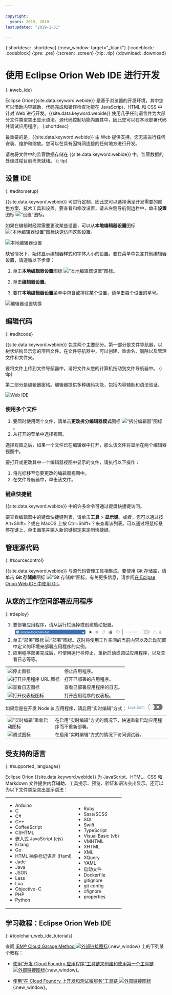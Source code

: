 ```yaml
---

copyright:
  years: 2015, 2019
lastupdated: "2019-1-31"

---
```


{:shortdesc: .shortdesc}
{:new_window: target="_blank"}
{:codeblock: .codeblock}
{:pre: .pre}
{:screen: .screen}
{:tip: .tip}
{:download: .download}

# 使用 Eclipse Orion Web IDE 进行开发
{: #web_ide}

Eclipse Orion{{site.data.keyword.webide}} 是基于浏览器的开发环境，其中您可以借助内容辅助、代码完成和错误检查功能在 JavaScript、HTML 和 CSS 中针对 Web 进行开发。{{site.data.keyword.webide}} 使用几乎任何语言并为大部分文件类型突出显示语法。源代码控制功能内置其中，因此您可以在本地部署代码并调试应用程序。
{:shortdesc}

最重要的是，{{site.data.keyword.webide}} 由 Web 提供支持。您无需进行任何安装、维护和缩放。您可以在具有因特网连接的任何地方进行开发。

请勿将文件中的监管数据存储在 {{site.data.keyword.webide}} 中。监管数据的处理过程目前尚未就绪。
{: tip}

## 设置 IDE
{: #editorsetup}

{{site.data.keyword.webide}} 可进行定制，因此您可以选择满足开发需要的颜色方案、技术工具和设置。要查看和修改设置，请从左侧导航侧边栏中，单击**设置**图标 <img class="inline" src="images/webide_settings_icon_light_small.png"  alt="“设置”图标">。

如果在编辑时经常需要更改某些设置，可以从**本地编辑器设置**图标<img class="inline" src="images/webide_local_settings_icon_light_small.png"  alt="“本地编辑器设置”图标">快速访问这些设置。

![本地编辑器设置](images/webide_local_editor_settings_light.png)

缺省情况下，始终显示编辑器样式和字体大小的设置。要在菜单中包含其他编辑器设置，请遵循以下步骤：

1. 单击**本地编辑器设置**图标 <img class="inline" src="images/webide_local_settings_icon_light_small.png"  alt="“本地编辑器设置”图标">。

2. 单击**编辑器设置**。

3. 要在**本地编辑器设置**菜单中包含或排除某个设置，请单击每个设置的星号。

![编辑器设置切换](images/webide_editor_settings_toggle_light.png)


## 编辑代码
{: #editcode}

{{site.data.keyword.webide}} 包含两个主要部分。第一部分是文件导航器，以树状结构显示您的项目文件。在文件导航器中，可以创建、重命名、删除以及管理文件和文件夹。

要将文件上传到文件导航器中，请将文件从您的计算机拖动到文件导航器中。
{: tip}

第二部分是编辑器窗格。编辑器提供多种编码功能，包括内容辅助和语法验证。

![Web IDE](images/webide_light.png)

### 使用多个文件
1. 要同时使用两个文件，请单击**更改拆分编辑器模式**图标 <img class="inline" src="images/webide_split_editor_icon_light_small.png"  alt="“拆分编辑器”图标">。
2. 从打开的菜单中选择视图。

 选择视图之后，如果一个文件已在编辑器中打开，那么该文件将显示在两个编辑器视图中。

 要打开或更改其中一个编辑器视图中显示的文件，请执行以下操作：
 1. 将光标移至您要更改的编辑器视图中。
 2. 在文件导航器中，单击该文件。

### 键盘快捷键
{{site.data.keyword.webide}} 中的许多命令可通过键盘快捷键访问。

要查看编辑器中的键盘快捷键列表，请单击**工具** > **显示键**。或者，您可以通过按 Alt+Shift+？或在 MacOS 上按 Ctrl+Shift+？来查看该列表。可以通过将鼠标悬停在键上、单击画笔并输入新的键绑定来定制快捷键。

## 管理源代码
{: #sourcecontrol}

{{site.data.keyword.webide}} 与源代码管理工具相集成。要使用 Git 存储库，请单击 **Git 存储库**图标 <img class="inline" src="images/webide_git_icon_light_small.png"  alt="“Git 存储库”图标">。有关更多信息，请参阅[在 Eclipse Orion Web IDE 中使用 Git](/docs/services/ContinuousDelivery?topic=ContinuousDelivery-git_web_ide#git_web_ide)。

## 从您的工作空间部署应用程序
{: #deploy}

1. 要部署应用程序，请从运行栏选择或创建启动配置。![运行栏](images/webide_runbar_light.png)   
1. 单击“部署”图标 <img class="inline" src="images/webide_deploy_button_light_small.png"  alt="“部署”图标">。这时将使用工作空间的当前内容以及启动配置中定义的环境来部署应用程序的实例。
2. 应用程序部署完成后，可使用运行栏停止、重新启动或调试应用程序，以及查看日志等等。


<table role="presentation">
<tr><td><img src="./images/stop_button.png"  alt="停止图标"></td><td>停止应用程序。</td></tr>
<tr><td> <img src="./images/open_app_url.png"  alt="打开应用程序 URL 图标"></td><td> 打开已部署的应用程序。</td></tr>
<tr><td><img src="./images/view_logs.png"  alt="查看日志图标"></td><td>查看已部署应用程序的日志。</td></tr>
<tr><td><img src="./images/open_dashboard.png"  alt="打开仪表板图标"></td><td>打开应用程序的仪表板。</td></tr>
</table>

如果您是在开发 Node.js 应用程序，请启用“实时编辑”方式：<img  src="./images/enable_live_edit.png"  alt="启用实时编辑滑块">

<table role="presentation"><tr><td><img src="./images/live_edit_restart.png"  alt="“实时编辑”重新启动图标"></td><td>在启用“实时编辑”方式的情况下，快速重新启动应用程序而不重新部署。</td></tr>
<tr><td> <img src="./images/debug_icon.png"  alt="调试图标"></td>
<td>在启用“实时编辑”方式的情况下访问调试器。</td></tr>
</table>

<!-- 3/6/2016: bl commands don't work with V2/CD
## Editing outside of the {{site.data.keyword.webide}}
{: #editlocal}

To use an editor besides the {{site.data.keyword.webide}}, set up {{site.data.keyword.Bluemix_live}} so that you can work directly with your project files in any tool. {{site.data.keyword.Bluemix_live_notm}} is a command-line application that synchronizes the changes in your local file system with your cloud workspace in {{site.data.keyword.Bluemix_short}}.

### Before you begin

Download and install the [{{site.data.keyword.Bluemix_live_notm}} command-line interface ![External link icon](../../icons/launch-glyph.svg "External link icon")](http://livesyncdownload.ng.bluemix.net){: new_window}.

### Synchronizing your local environment with {{site.data.keyword.Bluemix_notm}}
{: #edit_local_download}

1. Open a command-line window.
2. Sign in to {{site.data.keyword.Bluemix_notm}}:

	```
	bl login
	```
	{: pre}

3. When you are prompted, enter your IBMid and password.
4. View a list of your {{site.data.keyword.Bluemix_notm}} projects:

	```
	bl projects
	```
	{: pre}

4. Synchronize your local environment with your project on {{site.data.keyword.Bluemix_notm}}:

	```
	bl sync projectName
	```
	{: pre}

where `projectName` is your {{site.data.keyword.Bluemix_notm}} app's name.

When you are finished editing, enter `q` to end synchronization.

### Enabling the Desktop Sync feature to edit code locally

The Desktop Sync feature is like Live Edit mode for the command line. You need the Desktop Sync feature to debug on the command line.
1. In another command-line window, enable the Desktop Sync feature:

	```
	cd localDirectory
	bl start
	```
	{: codeblock}

2. Use the launch configuration that you created in the {{site.data.keyword.webide}}. After you select the launch configuration, the Desktop Sync feature is enabled in your local environment. In the command-line window that you just opened, you can view the app's URL, the debug URL, the manage URL, and view the {{site.data.keyword.Bluemix_live_notm}} state.

3. Refresh the browser and verify that you can see the changes that you saved to static files in the local workspace.

### Disabling the Desktop Sync feature

1. In the second command-line window, enter `bl stop`.
2. In the first command-line window, enter `q`.

-->

## 受支持的语言
{: #supported_languages}

Eclipse Orion {{site.data.keyword.webide}} 为 JavaScript、HTML、CSS 和 Markdown 文件提供内容辅助、工具提示、预览、验证和语法突出显示。还可以为以下文件类型突出显示语法：

<table role="presentation">
<tr>
<td>
<ul><li>Arduino
</li><li>C</li>
<li>C#
</li><li>C++
</li><li>CoffeeScript
</li><li>CSHTML
</li><li>嵌入式 JavaScript (ejs)
</li><li>Erlang
</li><li>Go
</li><li>HTML 抽象标记语言 (Haml)
</li><li>Jade
</li><li>Java
</li><li>JSON
</li><li>Less  
</li><li>Lua  
</li><li>Objective-C
</li><li>PHP
</li><li>Python</li></ul>
</td>
<td>
<ul><li>Ruby
</li><li>Sass/SCSS
</li><li>SQL
</li><li>Swift
</li><li>TypeScript
</li><li>Visual Basic (vb)
</li><li>VMHTML
</li><li>XHTML
</li><li>XML
</li><li>XQuery
</li><li>YAML
</li><li>启动文件
</li><li>Dockerfile
</li><li>gitignore
</li><li>git config
</li><li>cfignore
</li><li>properties
</li></ul>
</td>
</tr>
</table>

## 学习教程：Eclipse Orion Web IDE
{: #toolchain_web_ide_tutorials}

查阅 [IBM&reg; Cloud Garage Method ![外部链接图标](../../icons/launch-glyph.svg "外部链接图标")](https://www.ibm.com/cloud/garage){:new_window} 上的下列某个教程：

  * [使用“开发 Cloud Foundry 应用程序”工具链来创建和使用第一个工具链 ![外部链接图标](../../icons/launch-glyph.svg "外部链接图标")](https://www.ibm.com/cloud/garage/tutorials/introduce-develop-cloud-foundry-app-toolchain){:new_window}。

  * [使用“在 Cloud Foundry 上开发和测试微服务”工具链 ![外部链接图标](../../icons/launch-glyph.svg "外部链接图标")](https://www.ibm.com/cloud/garage/tutorials/use-develop-test-microservices-on-cloud-foundry-toolchain){:new_window}。
